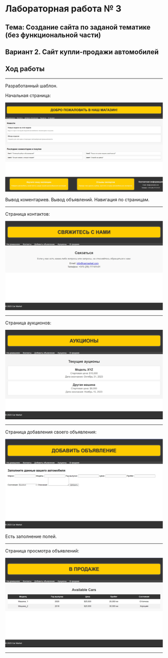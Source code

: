 # Лабораторная работа № 3

## Тема: Создание сайта по заданой тематике (без функциональной части)

## Вариант 2. Сайт купли-продажи автомобилей

## Ход работы

---

Разработанный шаблон.

Начальная страница:

![nonlin](doc/1_1.jpg)

Вывод коментариев. Вывод объявлений. Навигация по страницам.

---

Страница контактов:


![nonlin](doc/1_2.jpg)


---

Страница аукционов:


![nonlin](doc/1_4.jpg)


---

Страница добавления своего объявления:


![nonlin](doc/1_3.jpg)

Есть заполнение полей.


---

Страница просмотра объявлений:


![nonlin](doc/1_5.jpg)


---

